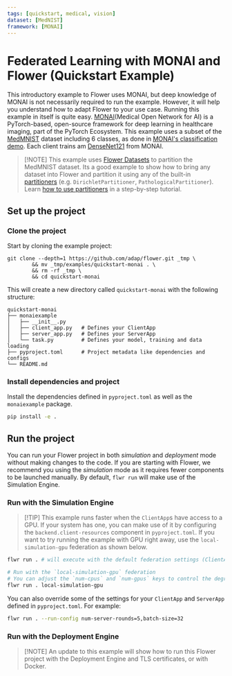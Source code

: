 ```yaml
---
tags: [quickstart, medical, vision]
dataset: [MedNIST]
framework: [MONAI]
---
```


# Federated Learning with MONAI and Flower (Quickstart Example)

This introductory example to Flower uses MONAI, but deep knowledge of MONAI is not necessarily required to run the example. However, it will help you understand how to adapt Flower to your use case.
Running this example in itself is quite easy. [MONAI](https://docs.monai.io/en/latest/index.html)(Medical Open Network for AI) is a PyTorch-based, open-source framework for deep learning in healthcare imaging, part of the PyTorch Ecosystem. This example uses a subset of the [MedMNIST](https://medmnist.com/) dataset including 6 classes, as done in [MONAI's classification demo](https://colab.research.google.com/drive/1wy8XUSnNWlhDNazFdvGBHLfdkGvOHBKe). Each client trains am [DenseNet121](https://docs.monai.io/en/stable/networks.html#densenet121) from MONAI.

> \[!NOTE\]
> This example uses [Flower Datasets](https://flower.ai/docs/datasets/) to partition the MedMNIST dataset. Its a good example to show how to bring any dataset into Flower and partition it using any of the built-in [partitioners](https://flower.ai/docs/datasets/ref-api/flwr_datasets.partitioner.html) (e.g. `DirichletPartitioner`, `PathologicalPartitioner`). Learn [how to use partitioners](https://flower.ai/docs/datasets/tutorial-use-partitioners.html) in a step-by-step tutorial.

## Set up the project

### Clone the project

Start by cloning the example project:

```shell
git clone --depth=1 https://github.com/adap/flower.git _tmp \
        && mv _tmp/examples/quickstart-monai . \
        && rm -rf _tmp \
        && cd quickstart-monai
```

This will create a new directory called `quickstart-monai` with the following structure:

```shell
quickstart-monai
├── monaiexample
│   ├── __init__.py
│   ├── client_app.py   # Defines your ClientApp
│   ├── server_app.py   # Defines your ServerApp
│   └── task.py         # Defines your model, training and data loading
├── pyproject.toml      # Project metadata like dependencies and configs
└── README.md
```

### Install dependencies and project

Install the dependencies defined in `pyproject.toml` as well as the `monaiexample` package.

```bash
pip install -e .
```

## Run the project

You can run your Flower project in both _simulation_ and _deployment_ mode without making changes to the code. If you are starting with Flower, we recommend you using the _simulation_ mode as it requires fewer components to be launched manually. By default, `flwr run` will make use of the Simulation Engine.

### Run with the Simulation Engine

> \[!TIP\]
> This example runs faster when the `ClientApp`s have access to a GPU. If your system has one, you can make use of it by configuring the `backend.client-resources` component in `pyproject.toml`. If you want to try running the example with GPU right away, use the `local-simulation-gpu` federation as shown below.

```bash
flwr run . # will execute with the default federation settings (ClientApps run on CPU)

# Run with the `local-simulation-gpu` federation
# You can adjust the `num-cpus` and `num-gpus` keys to control the degree of paralelism of your simulations
flwr run . local-simulation-gpu
```

You can also override some of the settings for your `ClientApp` and `ServerApp` defined in `pyproject.toml`. For example:

```bash
flwr run . --run-config num-server-rounds=5,batch-size=32
```

### Run with the Deployment Engine

> \[!NOTE\]
> An update to this example will show how to run this Flower project with the Deployment Engine and TLS certificates, or with Docker.
